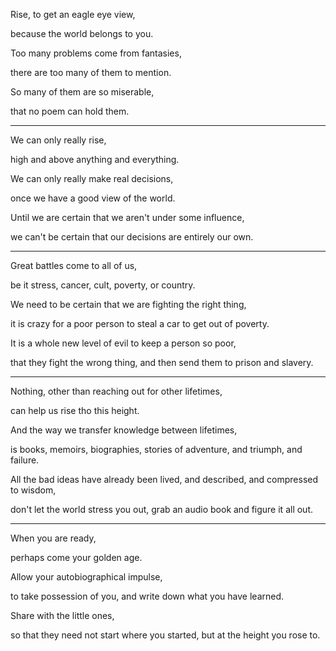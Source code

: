 Rise, to get an eagle eye view,

because the world belongs to you.

Too many problems come from fantasies,

there are too many of them to mention.

So many of them are so miserable,

that no poem can hold them.

---

We can only really rise,

high and above anything and everything.

We can only really make real decisions,

once we have a good view of the world.

Until we are certain that we aren't under some influence,

we can't be certain that our decisions are entirely our own.

---

Great battles come to all of us,

be it stress, cancer, cult, poverty, or country.

We need to be certain that we are fighting the right thing,

it is crazy for a poor person to steal a car to get out of poverty.

It is a whole new level of evil to keep a person so poor,

that they fight the wrong thing, and then send them to prison and slavery.

---

Nothing, other than reaching out for other lifetimes,

can help us rise tho this height.

And the way we transfer knowledge between lifetimes,

is books, memoirs, biographies, stories of adventure, and triumph, and failure.

All the bad ideas have already been lived, and described, and compressed to wisdom,

don't let the world stress you out, grab an audio book and figure it all out.

---

When you are ready,

perhaps come your golden age.

Allow your autobiographical impulse,

to take possession of you, and write down what you have learned.

Share with the little ones,

so that they need not start where you started, but at the height you rose to.
